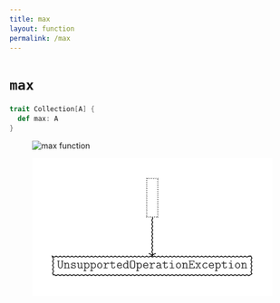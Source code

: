 ```yaml
---
title: max
layout: function
permalink: /max
---
```


# `max`

~~~ scala
trait Collection[A] {
  def max: A
}
~~~

<figure class="diagram">
  <img src="images/max.1.svg" alt="max function">
  <!-- <figcaption class="diagram-desc"><code>max</code> uses <code>p</code> to classify elements into two groups</figcaption> -->
</figure>

<figure class="diagram">
  <img src="images/max.2.svg" alt="max function">
  <!-- <figcaption class="diagram-desc"><code>max</code> uses <code>p</code> to classify elements into two groups</figcaption> -->
</figure>

